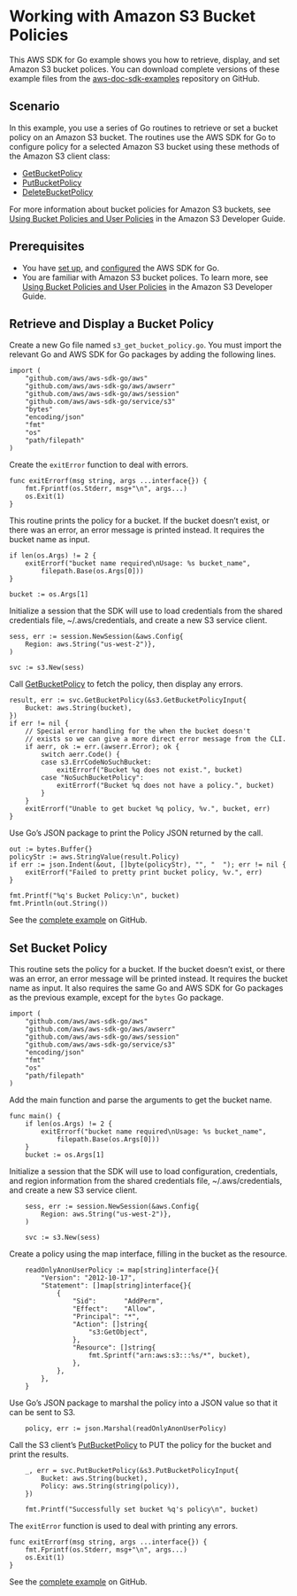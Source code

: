 # Working with Amazon S3 Bucket Policies<a name="s3-example-bucket-policy"></a>

This AWS SDK for Go example shows you how to retrieve, display, and set Amazon S3 bucket polices\. You can download complete versions of these example files from the [aws\-doc\-sdk\-examples](https://github.com/awsdocs/aws-doc-sdk-examples/tree/master/go/example_code/s3) repository on GitHub\.

## Scenario<a name="s3-bucket-policies-scenario"></a>

In this example, you use a series of Go routines to retrieve or set a bucket policy on an Amazon S3 bucket\. The routines use the AWS SDK for Go to configure policy for a selected Amazon S3 bucket using these methods of the Amazon S3 client class:
+  [GetBucketPolicy](https://docs.aws.amazon.com/sdk-for-go/api/service/s3/#S3.GetBucketPolicy) 
+  [PutBucketPolicy](https://docs.aws.amazon.com/sdk-for-go/api/service/s3/#S3.PutBucketPolicy) 
+  [DeleteBucketPolicy](https://docs.aws.amazon.com/sdk-for-go/api/service/s3/#S3.DeleteBucketPolicy) 

For more information about bucket policies for Amazon S3 buckets, see [Using Bucket Policies and User Policies](https://docs.aws.amazon.com/AmazonS3/latest/dev/using-iam-policies.html) in the Amazon S3 Developer Guide\.

## Prerequisites<a name="s3-bucket-policies-prerequisites"></a>
+ You have [set up](setting-up.md), and [configured](configuring-sdk.md) the AWS SDK for Go\.
+ You are familiar with Amazon S3 bucket polices\. To learn more, see [Using Bucket Policies and User Policies](https://docs.aws.amazon.com/AmazonS3/latest/dev/using-iam-policies.html) in the Amazon S3 Developer Guide\.

## Retrieve and Display a Bucket Policy<a name="s3-example-get-policy"></a>

Create a new Go file named `s3_get_bucket_policy.go`\. You must import the relevant Go and AWS SDK for Go packages by adding the following lines\.

```
import (
    "github.com/aws/aws-sdk-go/aws"
    "github.com/aws/aws-sdk-go/aws/awserr"
    "github.com/aws/aws-sdk-go/aws/session"
    "github.com/aws/aws-sdk-go/service/s3"
    "bytes"
    "encoding/json"
    "fmt"
    "os"
    "path/filepath"
)
```

Create the `exitError` function to deal with errors\.

```
func exitErrorf(msg string, args ...interface{}) {
    fmt.Fprintf(os.Stderr, msg+"\n", args...)
    os.Exit(1)
}
```

This routine prints the policy for a bucket\. If the bucket doesn’t exist, or there was an error, an error message is printed instead\. It requires the bucket name as input\.

```
if len(os.Args) != 2 {
    exitErrorf("bucket name required\nUsage: %s bucket_name",
        filepath.Base(os.Args[0]))
}

bucket := os.Args[1]
```

Initialize a session that the SDK will use to load credentials from the shared credentials file, \~/\.aws/credentials, and create a new S3 service client\.

```
sess, err := session.NewSession(&aws.Config{
    Region: aws.String("us-west-2")},
)

svc := s3.New(sess)
```

Call [GetBucketPolicy](https://docs.aws.amazon.com/sdk-for-go/api/service/s3/#S3.GetBucketPolicy) to fetch the policy, then display any errors\.

```
result, err := svc.GetBucketPolicy(&s3.GetBucketPolicyInput{
    Bucket: aws.String(bucket),
})
if err != nil {
    // Special error handling for the when the bucket doesn't
    // exists so we can give a more direct error message from the CLI.
    if aerr, ok := err.(awserr.Error); ok {
        switch aerr.Code() {
        case s3.ErrCodeNoSuchBucket:
            exitErrorf("Bucket %q does not exist.", bucket)
        case "NoSuchBucketPolicy":
            exitErrorf("Bucket %q does not have a policy.", bucket)
        }
    }
    exitErrorf("Unable to get bucket %q policy, %v.", bucket, err)
}
```

Use Go’s JSON package to print the Policy JSON returned by the call\.

```
out := bytes.Buffer{}
policyStr := aws.StringValue(result.Policy)
if err := json.Indent(&out, []byte(policyStr), "", "  "); err != nil {
    exitErrorf("Failed to pretty print bucket policy, %v.", err)
}

fmt.Printf("%q's Bucket Policy:\n", bucket)
fmt.Println(out.String())
```

See the [complete example](https://github.com/awsdocs/aws-doc-sdk-examples/blob/master/go/example_code/s3/s3_get_bucket_policy.go) on GitHub\.

## Set Bucket Policy<a name="s3-example-set-policy"></a>

This routine sets the policy for a bucket\. If the bucket doesn’t exist, or there was an error, an error message will be printed instead\. It requires the bucket name as input\. It also requires the same Go and AWS SDK for Go packages as the previous example, except for the `bytes` Go package\.

```
import (
    "github.com/aws/aws-sdk-go/aws"
    "github.com/aws/aws-sdk-go/aws/awserr"
    "github.com/aws/aws-sdk-go/aws/session"
    "github.com/aws/aws-sdk-go/service/s3"
    "encoding/json"
    "fmt"
    "os"
    "path/filepath"
)
```

Add the main function and parse the arguments to get the bucket name\.

```
func main() {
    if len(os.Args) != 2 {
        exitErrorf("bucket name required\nUsage: %s bucket_name",
            filepath.Base(os.Args[0]))
    }
    bucket := os.Args[1]
```

Initialize a session that the SDK will use to load configuration, credentials, and region information from the shared credentials file, \~/\.aws/credentials, and create a new S3 service client\.

```
    sess, err := session.NewSession(&aws.Config{
        Region: aws.String("us-west-2")},
    )

    svc := s3.New(sess)
```

Create a policy using the map interface, filling in the bucket as the resource\.

```
    readOnlyAnonUserPolicy := map[string]interface{}{
        "Version": "2012-10-17",
        "Statement": []map[string]interface{}{
            {
                "Sid":       "AddPerm",
                "Effect":    "Allow",
                "Principal": "*",
                "Action": []string{
                    "s3:GetObject",
                },
                "Resource": []string{
                    fmt.Sprintf("arn:aws:s3:::%s/*", bucket),
                },
            },
        },
    }
```

Use Go’s JSON package to marshal the policy into a JSON value so that it can be sent to S3\.

```
    policy, err := json.Marshal(readOnlyAnonUserPolicy)
```

Call the S3 client’s [PutBucketPolicy](https://docs.aws.amazon.com/sdk-for-go/api/service/s3/#S3.PutBucketPolicy) to PUT the policy for the bucket and print the results\.

```
    _, err = svc.PutBucketPolicy(&s3.PutBucketPolicyInput{
        Bucket: aws.String(bucket),
        Policy: aws.String(string(policy)),
    })

    fmt.Printf("Successfully set bucket %q's policy\n", bucket)
```

The `exitError` function is used to deal with printing any errors\.

```
func exitErrorf(msg string, args ...interface{}) {
    fmt.Fprintf(os.Stderr, msg+"\n", args...)
    os.Exit(1)
}
```

See the [complete example](https://github.com/awsdocs/aws-doc-sdk-examples/blob/master/go/example_code/s3/s3_set_bucket_policy.go) on GitHub\.